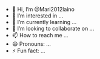 - 👋 Hi, I’m @Mari2012laino
- 👀 I’m interested in ...
- 🌱 I’m currently learning ...
- 💞️ I’m looking to collaborate on ...
- 📫 How to reach me ...
- 😄 Pronouns: ...
- ⚡ Fun fact: ...

<!---
Mari2012laino/Mari2012laino is a ✨ special ✨ repository because its `README.md` (this file) appears on your GitHub profile.
You can click the Preview link to take a look at your changes.
--->
